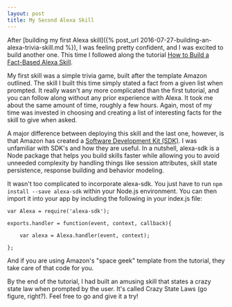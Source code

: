 ```yaml
---
layout: post
title: My Second Alexa Skill
---
```


After [building my first Alexa skill]({% post_url 2016-07-27-building-an-alexa-trivia-skill.md %}), I was feeling pretty confident, and I was excited to build another one. This time I followed along the tutorial [How to Build a Fact-Based Alexa Skill](https://developer.amazon.com/public/community/post/Tx3DVGG0K0TPUGQ/New-Alexa-Skills-Kit-Template:-Step-by-Step-Guide-to-Build-a-Fact-Skill).

My first skill was a simple trivia game, built after the template Amazon outlined. The skill I built this time simply stated a fact from a given list when prompted. It really wasn't any more complicated than the first tutorial, and you can follow along without any prior experience with Alexa. It took me about the same amount of time, roughly a few hours. Again, most of my time was invested in choosing and creating a list of interesting facts for the skill to give when asked.

A major difference between deploying this skill and the last one, however, is that Amazon has created a [Software Development Kit (SDK)](https://developer.amazon.com/public/community/post/Tx213D2XQIYH864/Announcing-the-Alexa-Skills-Kit-for-Node-js). I was unfamiliar with SDK's and how they are useful. In a nutshell, alexa-sdk is a Node package that helps you build skills faster while allowing you to avoid unneeded complexity by handling things like session attributes, skill state persistence, response building and behavior modeling.

It wasn't too complicated to incorporate alexa-sdk. You just have to run `npm install --save alexa-sdk` within your Node.js environment. You can then import it into your app by including the following in your index.js file:
````
var Alexa = require('alexa-sdk');

exports.handler = function(event, context, callback){

    var alexa = Alexa.handler(event, context);

};
````
And if you are using Amazon's "space geek" template from the tutorial, they take care of that code for you.

By the end of the tutorial, I had built an amusing skill that states a crazy state law when prompted by the user. It's called Crazy State Laws (go figure, right?). Feel free to go and give it a try!

